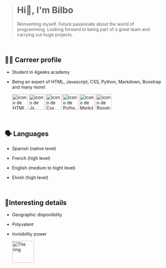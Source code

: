 ><h1>Hi🤗, I'm Bilbo</h1>
>
>Reinventing myself. Future passionate about the world of programming. Looking forward to being part of a great team and carrying out huge projects. 
>

<br>


<h2>👨‍🎓 Carreer profile</h2>

- Student in 4geeks academy
  
- Being an expert of HTML, Javascript, CSS, Python, Markdown, Boostrap and many more!
  
   <img src="https://banner2.cleanpng.com/20180802/tpl/kisspng-logo-html5-brand-clip-art-%E6%9D%89-%E5%B1%B1-%E8%89%AF-%E9%9B%84-5b62be01b565d5.334247781533197825743.jpg"
   height= "50"
   alt= "icono de HTML">
<img src="https://upload.wikimedia.org/wikipedia/commons/thumb/b/ba/Javascript_badge.svg/946px-Javascript_badge.svg.png"
height= "50"
alt= "icono de Js">
<img src="https://upload.wikimedia.org/wikipedia/commons/thumb/3/3d/CSS.3.svg/1200px-CSS.3.svg.png"
height= "50"
alt= "icono de Css">
<img src="https://p1.hiclipart.com/preview/835/530/416/python-logo-programming-language-computer-programming-python-programming-basics-for-absolute-beginners-scripting-language-source-code-php-code-climate-inc-png-clipart.jpg"
height= "50"
alt= "icono de Python">
<img src="https://macdown.uranusjr.com/static/images/logo.png"
height= "50"
alt= "icono de Markdown">
<img src="https://img.freepik.com/premium-vector/bootstrap-icon-b-letter-logo_781017-7.jpg"
height= "50"
alt= "icono de Boostrap">





  
  <br>


<h2>🗣 Languages</h2>

- Spanish (native level)
  
- French (high level)
  
- English (medium to hight level)
  
- Elvish (high level)


    <br>
  

<h2> 🧂Interesting details</h2>

- Geographic disponibility
  
- Polyvalent
  
- Invisibility power
  
  <img src="https://www.letrasdeencuentro.es/regalos-para-lectores/images/anillo-unico-oro.jpeg"
height= "70"
alt= "The ring">


